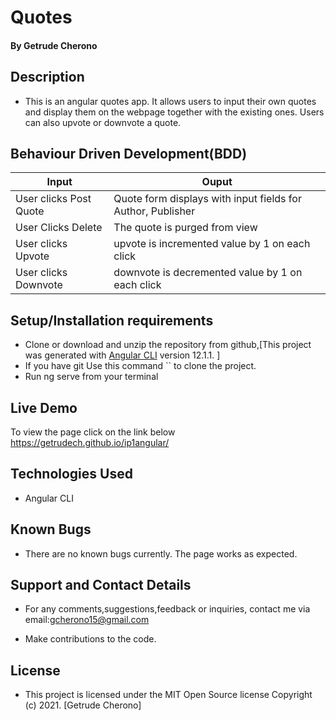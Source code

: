 # Quotes
#### By **Getrude Cherono**

## Description
- This is an angular quotes app. It allows users to input their own quotes and display them on the webpage together with the existing ones. Users can also upvote or downvote a quote.
## Behaviour Driven Development(BDD)

| Input                        | Ouput                                                                                            |
|--------------------------    |----------------------------------------------------------------------------------------------    |
| User clicks Post  Quote      | Quote form displays with input fields for Author, Publisher                                      |
| User Clicks Delete           | The quote is purged from view                                                                    |
| User clicks Upvote           | upvote is incremented value by   1 on each click                                                 |
| User clicks Downvote         | downvote is decremented value by 1 on each click                                                 |

## Setup/Installation requirements

- Clone  or download and unzip the repository from github,[This project was generated with [Angular CLI](https://github.com/angular/angular-cli) version 12.1.1.
]
- If you have git Use this command `` to clone the project.
- Run ng serve from your terminal

## Live Demo
To view the page click on the link below
https://getrudech.github.io/ip1angular/


## Technologies Used
- Angular CLI

## Known Bugs
- There are no known bugs currently. The page works as expected.

## Support and Contact Details
- For any comments,suggestions,feedback or inquiries, contact me via email:gcherono15@gmail.com


- Make contributions to the code.

## License
- This project is licensed under the MIT Open Source license Copyright (c) 2021. [Getrude Cherono]
